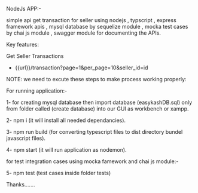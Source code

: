 NodeJs APP:-

simple api get transaction for seller using nodejs , typscript , express framework apis , mysql database by sequelize module , mocka test cases by chai js module , swagger module for documenting the APIs.

Key features:

Get Seller Transactions
- {{url}}/transaction?page=1&per_page=10&seller_id=id

NOTE: we need to excute these steps to make process working properly:

For running application:-

1- for creating mysql database then import database (easykashDB.sql) only from folder called (create database) into our GUI as workbench or xampp.

2- npm i (it will install all needed dependancies).

3- npm run build (for converting typescript files to dist directory bundel javascript files).

4- npm start (it will run application as nodemon).

for test integration cases using mocka famework and chai js module:-

5- npm test (test cases inside folder tests)

Thanks.......

